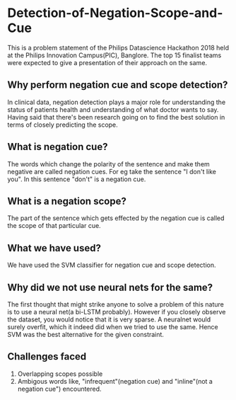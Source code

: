 # Detection-of-Negation-Scope-and-Cue

This is a problem statement of the Philips Datascience Hackathon 2018 held at the Philips Innovation Campus(PIC), Banglore. The top 15 finalist teams were expected to give a presentation of their approach on the same.

## Why perform negation cue and scope detection?
In clinical data, negation detection plays a major role for understanding the status of patients health and understanding of what doctor wants to say. Having said that there's been research going on to find the best solution in terms of closely predicting the scope.

## What is negation cue?
The words which change the polarity of the sentence and make them negative are called negation cues. For eg take the sentence "I don't like you". In this sentence "don't" is a negation cue.

## What is a negation scope?
The part of the sentence which gets effected by the negation cue is called the scope of that particular cue. 

## What we have used?
We have used the SVM classifier for negation cue and scope detection.

## Why did we not use neural nets for the same?
The first thought that might strike anyone to solve a problem of this nature is to use a neural net(a bi-LSTM probably). However if you closely observe the dataset, you would notice that it is very sparse. A neuralnet would surely overfit, which it indeed did when we tried to use the same. Hence SVM was the best alternative for the given constraint.

## Challenges faced
1. Overlapping scopes possible
2. Ambigous words like, "infrequent"(negation cue) and "inline"(not a negation cue") encountered.
